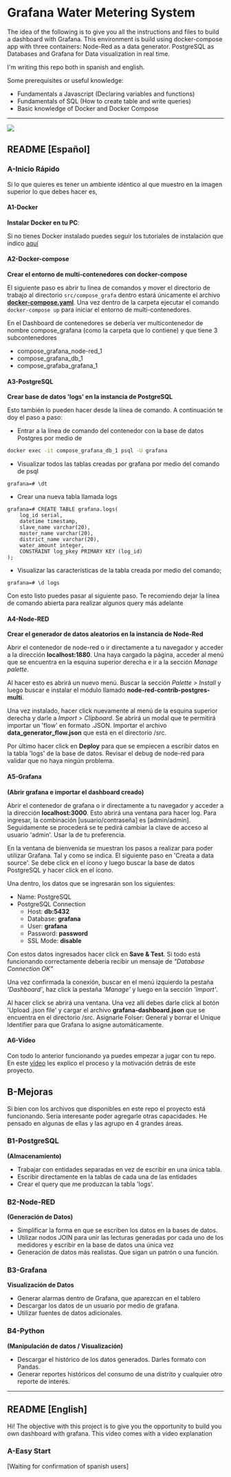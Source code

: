 # Grafana Water Metering System

The idea of the following is to give you all the instructions and files to build a dashboard with Grafana. This environment is build using docker-compose app with three containers: Node-Red as a data generator. PostgreSQL as Databases and Grafana for Data visualization in real time. 

I'm writing this repo both in spanish and english. 

Some prerequisites or useful knowledge:

* Fundamentals a Javascript (Declaring variables and functions)
* Fundamentals of SQL (How to create table and write queries)
* Basic knowledge of Docker and Docker Compose



------

![](https://joseluisramoncolmenares.files.wordpress.com/2020/06/bannergrafanadashboard1.png)



## README [Español]

### A-Inicio Rápido

Si lo que quieres es tener un ambiente idéntico al que muestro en la imagen superior lo que debes hacer es,

#### A1-Docker

**Instalar Docker en tu PC**:

Si no tienes Docker instalado puedes seguir los tutoriales de instalación que indico [aquí](https://joseluisramoncolmenares.wordpress.com/2020/06/18/como-configurar-docker-para-tus-proyectos/)

#### A2-Docker-compose

**Crear el entorno de multi-contenedores con docker-compose**

El siguiente paso es abrir tu línea de comandos y mover el directorio de trabajo al directorio `src/compose_grafa` dentro estará únicamente el archivo **[docker-compose.yaml](https://docs.docker.com/compose/)**. Una vez dentro de la carpeta ejecutar el comando `docker-compose up` para iniciar el entorno de multi-contenedores.

En el Dashboard de contenedores se debería ver multicontenedor de nombre compose_grafana (como la carpeta que lo contiene) y que tiene 3 subcontenedores

* compose_grafana_node-red_1
* compose_grafana_db_1
* compose_grafaba_grafana_1

#### A3-PostgreSQL

**Crear base de datos 'logs' en la instancia de PostgreSQL**

Esto también lo pueden hacer desde la línea de comando. A continuación te doy el paso a paso: 

* Entrar a la línea de comando del contenedor con la base de datos Postgres por medio de

```bash
docker exec -it compose_grafana_db_1 psql -U grafana
```

* Visualizar todos las tablas creadas por grafana por medio del comando de psql

```
grafana=# \dt
```

* Crear una nueva tabla llamada logs

```plsql
grafana=# CREATE TABLE grafana.logs(
    log_id serial,
    datetime timestamp,
    slave_name varchar(20),
    master_name varchar(20),
    district_name varchar(20),
    water_amount integer,
    CONSTRAINT log_pkey PRIMARY KEY (log_id)
);
```

* Visualizar las características de la tabla creada por medio del comando;

```
grafana=# \d logs
```

Con esto listo puedes pasar al siguiente paso. Te recomiendo dejar la línea de comando abierta para realizar algunos query más adelante

#### A4-Node-RED

**Crear el generador de datos aleatorios en la instancia de Node-Red**

Abrir el contenedor de node-red o ir directamente a tu navegador y acceder a la dirección **localhost:1880**. Una haya cargado la página, acceder al menú que se encuentra en la esquina superior derecha e ir a la sección *Manage palette*.

Al hacer esto es abrirá un nuevo menú. Buscar la sección *Palette > Install* y luego buscar e instalar el módulo llamado **node-red-contrib-postgres-multi**.

Una vez instalado, hacer click nuevamente al menú de la esquina superior derecha y darle a *Import > Clipboard*. Se abrirá un modal que te permitirá importar un 'flow' en formato .JSON. Importar el archivo **data_generator_flow.json** que está en el directorio /src.

Por último hacer click en **Deploy** para que se empiecen a escribir datos en la tabla 'logs' de la base de datos. Revisar el debug de node-red para validar que no haya ningún problema. 

#### A5-Grafana

**(Abrir grafana e importar el dashboard creado)**

Abrir el contenedor de grafana o ir directamente a tu navegador y acceder a la dirección **localhost:3000**. Esto abrirá una ventana para hacer log. Para ingresar, la combinación [usuario/contraseña] es [admin/admin]. Seguidamente se procederá se te pedirá cambiar la clave de acceso al usuario 'admin'. Usar la de tu preferencia.

En la ventana de bienvenida se muestran los pasos a realizar para poder utilizar Grafana. Tal y como se indica. El siguiente paso en 'Creata a data source'. Se debe click en el ícono y luego buscar la base de datos PostgreSQL y hacer click en el ícono. 

Una dentro, los datos que se ingresarán son los siguientes: 

* Name: PostgreSQL
* PostgreSQL Connection
  * Host: **db:5432**
  * Database: **grafana**
  * User: **grafana**
  * Password: **password**
  * SSL Mode: **disable**

Con estos datos ingresados hacer click en **Save & Test**. Si todo está funcionando correctamente debería recibir un mensaje de *"Database Connection OK"*

Una vez confirmada la conexión, buscar en el menú izquierdo la pestaña *'Dashboard'*, haz click la pestaña *'Manage'* y luego en la sección *'Import'*.

Al hacer click se abrirá una ventana. Una vez allí debes darle click al botón 'Upload .json file' y cargar el archivo **grafana-dashboard.json** que se encuentra en el directorio /src. Asignarle Folser: General y borrar el Unique Identifier para que Grafana lo asigne automáticamente.

#### A6-Vídeo

Con todo lo anterior funcionando ya puedes empezar a jugar con tu repo. En este [vídeo](https://youtu.be/UO6tl2n1UvE) les explico el proceso y la motivación detrás de este proyecto.



## B-Mejoras

Si bien con los archivos que disponibles en este repo el proyecto está funcionando. Sería interesante poder agregarle otras capacidades. He pensado en algunas de ellas y las agrupo en 4 grandes áreas.

### B1-PostgreSQL

**(Almacenamiento)**

* Trabajar con entidades separadas en vez de escribir en una única tabla.
* Escribir directamente en la tablas de cada una de las entidades
* Crear el query que me produzcan la tabla 'logs'.

### B2-Node-RED

**(Generación de Datos)**

* Simplificar la forma en que se escriben los datos en la bases de datos. 
* Utilizar nodos JOIN para unir las lecturas generadas por cada uno de los medidores y escribir en la base de datos una única vez
* Generación de datos más realistas. Que sigan un patrón o una función.

### B3-Grafana

**Visualización de Datos** 

* Generar alarmas dentro de Grafana, que aparezcan en el tablero
* Descargar los datos de un usuario por medio de grafana. 
* Utilizar fuentes de datos adicionales.

### B4-Python

**(Manipulación de datos / Visualización)**

* Descargar el histórico de los datos generados. Darles formato con Pandas.
* Generar reportes históricos del consumo de una distrito y cualquier otro reporte de interés.







------

## README [English]

Hi! The objective with this project is to give you the opportunity to build you own dashboard with grafana. This video comes with a video explanation

### A-Easy Start

[Waiting for confirmation of spanish users]